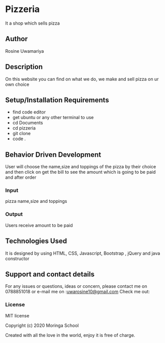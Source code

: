 # Pizzeria

It a shop which sells pizza

## Author

Rosine Uwamariya

## Description

On this website you can find on what we do, we make and sell pizza on ur own choice 

## Setup/Installation Requirements

* find code editor
* get ubuntu or any other terminal to use
* cd Documents
* cd pizzeria
* git clone
* code .

## Behavior Driven Development

User will choose the name,size and toppings of the pizza by their choice and then click on get the bill to see the amount which is going to be paid and after order

### Input

pizza name,size and toppings

### Output

Users receive amount to be paid

## Technologies Used

It is designed by using HTML, CSS, Javascript, Bootstrap , jQuery and java constructor

## Support and contact details

For any issues or questions, ideas or concern, please contact me on 0788851018 or e-mail me on :uwarosine10@gmail.com
Check me out: 

### License

MIT license

Copyright (c) 2020 Moringa School

Created with all the love in the world, enjoy it is free of charge.
